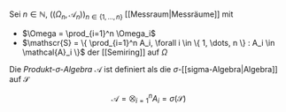 Sei $n \in \mathbb{N}$, $((\Omega_n, \mathcal{A}_n))_{n \in \{ 1, \dots, n \}}$ [[Messraum|Messräume]] mit
- $\Omega = \prod_{i=1}^n \Omega_i$
- $\mathscr{S} = \{ \prod_{i=1}^n A_i, \forall i \in \{ 1, \dots, n \} : A_i \in \mathcal{A}_i \}$ der [[Semiring]] auf $\Omega$

Die *Produkt-$\sigma$-Algebra* $\mathcal{A}$ ist definiert als die $\sigma$-[[sigma-Algebra|Algebra]] auf $\mathscr{S}$

$$
	\mathcal{A} = \bigotimes_{i = 1}^n A_i = \sigma(\mathscr{S})
$$